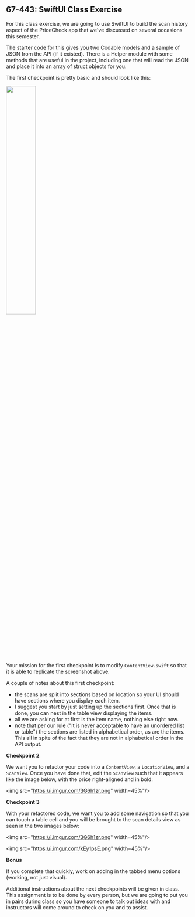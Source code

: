 67-443: SwiftUI Class Exercise
---
For this class exercise, we are going to use SwiftUI to build the scan history aspect of the PriceCheck app that we've discussed on several occasions this semester.  

The starter code for this gives you two Codable models and a sample of JSON from the API (if it existed).  There is a Helper module with some methods that are useful in the project, including one that will read the JSON and place it into an array of struct objects for you.

The first checkpoint is pretty basic and should look like this:

<img src="https://imgur.com/YlyZNC5.png" width="40%"/>


Your mission for the first checkpoint is to modify `ContentView.swift` so that it is able to replicate the screenshot above.

A couple of notes about this first checkpoint:

  - the scans are split into sections based on location so your UI should have sections where you display each item.
  - I suggest you start by just setting up the sections first. Once that is done, you can nest in the table view displaying the items.
  - all we are asking for at first is the item name, nothing else right now.
  - note that per our rule ("It is never acceptable to have an unordered list or table") the sections are listed in alphabetical order, as are the items.  This all in spite of the fact that they are not in alphabetical order in the API output.

**Checkpoint 2**

We want you to refactor your code into a `ContentView`, a `LocationView`, and a `ScanView`.  Once you have done that, edit the `ScanView` such that it appears like the image below, with the price right-aligned and in bold:

<img src="https://i.imgur.com/3G6h1zr.png" width=45%"/>

**Checkpoint 3**

With your refactored code, we want you to add some navigation so that you can touch a table cell and you will be brought to the scan details view as seen in the two images below:

<img src="https://i.imgur.com/3G6h1zr.png" width=45%"/>

<img src="https://i.imgur.com/kEy1psE.png" width=45%"/>

**Bonus**

If you complete that quickly, work on adding in the tabbed menu options (working, not just visual).


Additional instructions about the next checkpoints will be given in class.  This assignment is to be done by every person, but we are going to put you in pairs during class so you have someone to talk out ideas with and instructors will come around to check on you and to assist.